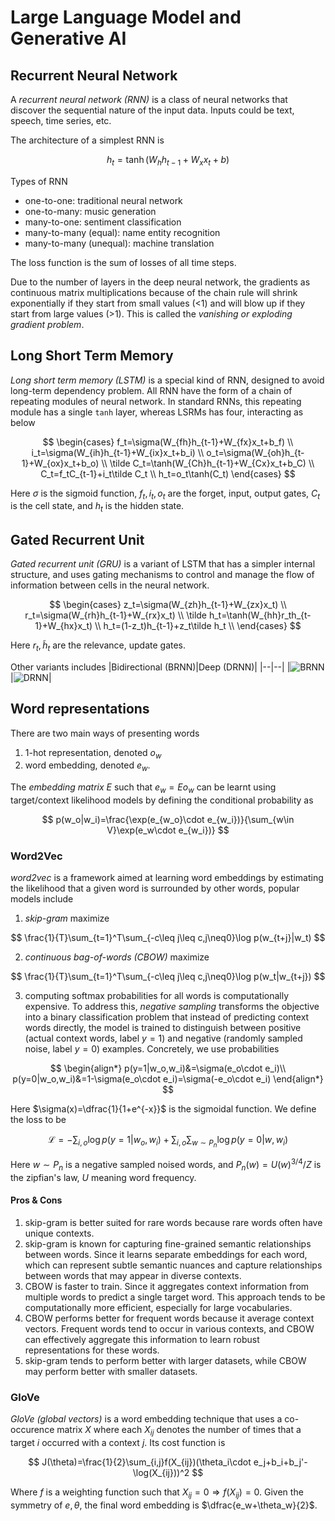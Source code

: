 

# Large Language Model and Generative AI

## Recurrent Neural Network
A *recurrent neural network (RNN)* is a class of neural networks that discover the sequential nature of the input data. Inputs could be text, speech, time series, etc.

The architecture of a simplest RNN is

$$
h_t=\tanh(W_{h}h_{t-1}+W_{x}x_{t}+b)
$$

Types of RNN
- one-to-one: traditional neural network
- one-to-many: music generation
- many-to-one: sentiment classification
- many-to-many (equal): name entity recognition
- many-to-many (unequal): machine translation

The loss function is the sum of losses of all time steps.

Due to the number of layers in the deep neural network, the gradients as  continuous matrix multiplications because of the chain rule will shrink exponentially if they start from small values (<1) and will blow up if they start from large values (>1). This is called the *vanishing or exploding gradient problem*.

## Long Short Term Memory
*Long short term memory (LSTM)* is a special kind of RNN, designed to avoid long-term dependency problem. All RNN have the form of a chain of repeating modules of neural network. In standard RNNs, this repeating module has a single `tanh` layer, whereas LSRMs has four, interacting as below

$$
\begin{cases}
f_t=\sigma(W_{fh}h_{t-1}+W_{fx}x_t+b_f) \\
i_t=\sigma(W_{ih}h_{t-1}+W_{ix}x_t+b_i) \\
o_t=\sigma(W_{oh}h_{t-1}+W_{ox}x_t+b_o) \\
\tilde C_t=\tanh(W_{Ch}h_{t-1}+W_{Cx}x_t+b_C) \\
C_t=f_tC_{t-1}+i_t\tilde C_t \\
h_t=o_t\tanh(C_t)
\end{cases}
$$

Here $\sigma$ is the sigmoid function, $f_t, i_t, o_t$ are the forget, input, output gates, $C_t$ is the cell state, and $h_t$ is the hidden state.

## Gated Recurrent Unit
*Gated recurrent unit (GRU)* is a variant of LSTM that has a simpler internal structure, and uses gating mechanisms to control and manage the flow of information between cells in the neural network.

$$
\begin{cases}
z_t=\sigma(W_{zh}h_{t-1}+W_{zx}x_t) \\
r_t=\sigma(W_{rh}h_{t-1}+W_{rx}x_t) \\
\tilde h_t=\tanh(W_{hh}r_th_{t-1}+W_{hx}x_t) \\
h_t=(1-z_t)h_{t-1}+z_t\tilde h_t \\
\end{cases}
$$

Here $r_t,\tilde h_t$ are the relevance, update gates.

Other variants includes
|Bidirectional (BRNN)|Deep (DRNN)|
|--|--|
|![BRNN](https://stanford.edu/~shervine/teaching/cs-230/illustrations/bidirectional-rnn-ltr.png?e3e66fae56ea500924825017917b464a)|![DRNN](https://stanford.edu/~shervine/teaching/cs-230/illustrations/deep-rnn-ltr.png?f57da6de44ddd4709ad3b696cac6a912)|

## Word representations
There are two main ways of presenting words
1. 1-hot representation, denoted $o_w$
2. word embedding, denoted $e_w$.

The *embedding matrix* $E$ such that $e_w = Eo_w$ can be learnt using target/context likelihood models by defining the conditional probability as

$$
p(w_o|w_i)=\frac{\exp(e_{w_o}\cdot e_{w_i})}{\sum_{w\in V}\exp(e_w\cdot e_{w_i})}
$$

### Word2Vec
*word2vec* is a framework aimed at learning word embeddings by estimating the likelihood that a given word is surrounded by other words, popular models include

1. *skip-gram* maximize

$$
\frac{1}{T}\sum_{t=1}^T\sum_{-c\leq j\leq c,j\neq0}\log p(w_{t+j}|w_t)
$$

2. *continuous bag-of-words (CBOW)* maximize

$$
\frac{1}{T}\sum_{t=1}^T\sum_{-c\leq j\leq c,j\neq0}\log p(w_t|w_{t+j})
$$

3. computing softmax probabilities for all words is computationally expensive. To address this, *negative sampling* transforms the objective into a binary classification problem that instead of predicting context words directly, the model is trained to distinguish between positive (actual context words, label $y=1$) and negative (randomly sampled noise, label $y=0$) examples. Concretely, we use probabilities

$$
\begin{align*}
p(y=1|w_o,w_i)&=\sigma(e_o\cdot e_i)\\
p(y=0|w_o,w_i)&=1-\sigma(e_o\cdot e_i)=\sigma(-e_o\cdot e_i)
\end{align*}
$$
	
Here $\sigma(x)=\dfrac{1}{1+e^{-x}}$ is the sigmoidal function. We define the loss to be

$$
\mathcal L=-\sum_{i,o}\log p(y=1|w_o,w_i)+\sum_{i,o}\sum_{w\sim P_n}\log p(y=0|w,w_i)
$$
	
Here $w\sim P_n$ is a negative sampled noised words, and $P_n(w)=U(w)^{3/4}/Z$ is the zipfian's law, $U$ meaning word frequency.

#### Pros & Cons
1. skip-gram is better suited for rare words because rare words often have unique contexts.
2.  skip-gram is known for capturing fine-grained semantic relationships between words. Since it learns separate embeddings for each word, which can represent subtle semantic nuances and capture relationships between words that may appear in diverse contexts.
3. CBOW is faster to train. Since it aggregates context information from multiple words to predict a single target word. This approach tends to be computationally more efficient, especially for large vocabularies.
4. CBOW performs better for frequent words because it average context vectors. Frequent words tend to occur in various contexts, and CBOW can effectively aggregate this information to learn robust representations for these words.
5. skip-gram tends to perform better with larger datasets, while CBOW may perform better with smaller datasets.

### GloVe
*GloVe (global vectors)* is a word embedding technique that uses a co-occurence matrix $X$ where each $X_{ij}$ denotes the number of times that a target $i$ occurred with a context $j$. Its cost function is

$$
J(\theta)=\frac{1}{2}\sum_{i,j}f(X_{ij})(\theta_i\cdot e_j+b_i+b_j'-\log(X_{ij}))^2
$$

Where $f$ is a weighting function such that $X_{ij}=0\Rightarrow f(X_{ij})=0$. Given the symmetry of $e,\theta$, the final word embedding is $\dfrac{e_w+\theta_w}{2}$.
<!--stackedit_data:
eyJoaXN0b3J5IjpbMTczNjY5NzcyXX0=
-->